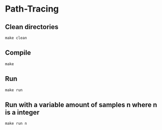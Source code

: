 # Path-Tracing

## Clean directories

```shell
make clean
```

## Compile

```shell
make
```

## Run

```shell
make run
```

## Run with a variable amount of samples n where n is a integer

```shell
make run n
```
